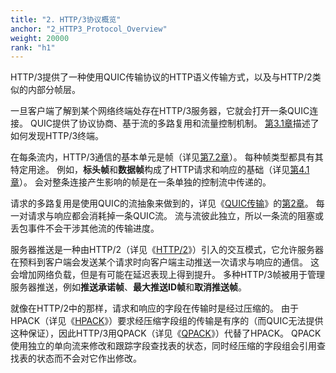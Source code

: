 ```yaml
---
title: "2. HTTP/3协议概览"
anchor: "2_HTTP3_Protocol_Overview"
weight: 20000
rank: "h1"
---
```


HTTP/3提供了一种使用QUIC传输协议的HTTP语义传输方式，以及与HTTP/2类似的内部分帧层。

一旦客户端了解到某个网络终端处存在HTTP/3服务器，它就会打开一条QUIC连接。
QUIC提供了协议协商、基于流的多路复用和流量控制机制。
[第3.1章](#3.1_Discovering_an_HTTP_3_Endpoint)描述了如何发现HTTP/3终端。

在每条流内，HTTP/3通信的基本单元是帧（详见[第7.2章](#7.2_Frame_Definitions)）。
每种帧类型都具有其特定用途。
例如，**标头帧**和**数据帧**构成了HTTP请求和响应的基础（详见[第4.1章](#4.1_HTTP_Message_Framing)）。
会对整条连接产生影响的帧是在一条单独的控制流中传递的。

请求的多路复用是使用QUIC的流抽象来做到的，详见《[QUIC传输](../RFC9000_Chinese_Simplified)》的[第2章](../RFC9000_Chinese_Simplified/#2_Streams)。
每一对请求与响应都会消耗掉一条QUIC流。
流与流彼此独立，所以一条流的阻塞或丢包事件不会干涉其他流的传输进度。

服务器推送是一种由HTTP/2（详见《[HTTP/2](https://www.rfc-editor.org/info/rfc9113)》）引入的交互模式，它允许服务器在预料到客户端会发送某个请求时向客户端主动推送一次请求与响应的通信。
这会增加网络负载，但是有可能在延迟表现上得到提升。
多种HTTP/3帧被用于管理服务器推送，例如**推送承诺帧**、**最大推送ID帧**和**取消推送帧**。

就像在HTTP/2中的那样，请求和响应的字段在传输时是经过压缩的。
由于HPACK（详见《[HPACK](https://www.rfc-editor.org/info/rfc7541)》）要求经压缩字段组的传输是有序的（而QUIC无法提供这种保证），因此HTTP/3用QPACK（详见《[QPACK](../RFC9204_Chinese_Simplified)》）代替了HPACK。
QPACK使用独立的单向流来修改和跟踪字段查找表的状态，同时经压缩的字段组会引用查找表的状态而不会对它作出修改。
